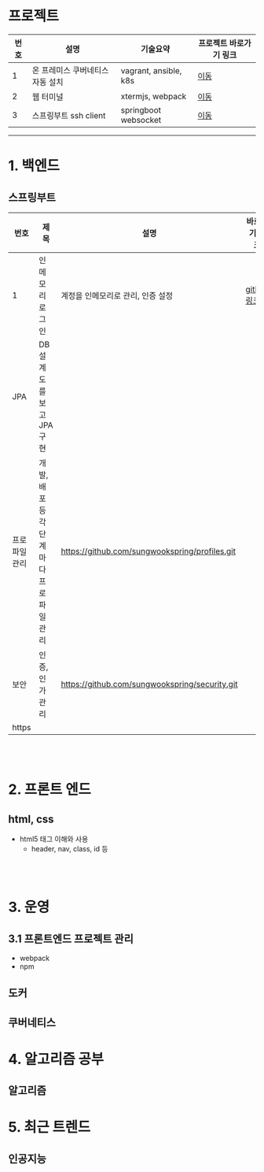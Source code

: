 # 프로젝트
| 번호 | 설명 | 기술요약 | 프로젝트 바로가기 링크 |
| ---- | ------- | --------- | ----------- |
| 1 | 온 프레미스 쿠버네티스 자동 설치 | vagrant, ansible, k8s | [이동](https://github.com/choisungwook/installK8s_in_vagrantWithAnsible) |
| 2 | 웹 터미널 | xtermjs, webpack | [이동](https://github.com/choisungwook/web_terminal.git) |
| 3 | 스프링부트 ssh client | springboot websocket | [이동](https://github.com/choisungwook/web_terinal_try2.git) |

---


# 1. 백엔드
## 스프링부트
| 번호 | 제목 | 설명 | 바로가기 링크 |
| ---- | ----- | --------------------- | -------------------|
| 1 | 인메모리 로그인 | 계정을 인메모리로 관리, 인증 설정 | [github 링크](https://github.com/choisungwook/springsecurity-InMemory-Authentication) |
| JPA | DB설계도를 보고 JPA구현 |   |
| 프로파일관리 | 개발, 배포 등 각 단계마다 프로파일 관리 | https://github.com/sungwookspring/profiles.git |
| 보안 | 인증,인가 관리 | https://github.com/sungwookspring/security.git  |
| https | | |


<br>
<br>

# 2. 프론트 엔드
## html, css
* html5 태그 이해와 사용
  * header, nav, class, id 등

<br>
<br>

# 3. 운영
## 3.1 프론트엔드 프로젝트 관리
* webpack
* npm

## 도커
## 쿠버네티스

# 4. 알고리즘 공부
## 알고리즘

# 5. 최근 트렌드
## 인공지능
